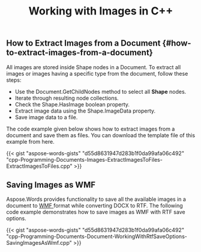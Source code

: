 ﻿---
title: Working with Images in C++
articleTitle: Working with Images
linktitle: Working with Images
type: docs
weight: 150
url: /cpp/working-with-images/
---

## How to Extract Images from a Document {#how-to-extract-images-from-a-document}

All images are stored inside Shape nodes in a Document. To extract all images or images having a specific type from the document, follow these steps:

- Use the Document.GetChildNodes method to select all **Shape** nodes.
- Iterate through resulting node collections.
- Check the Shape.HasImage boolean property.
- Extract image data using the Shape.ImageData property.
- Save image data to a file.

The code example given below shows how to extract images from a document and save them as files. You can download the template file of this example from here.

{{< gist "aspose-words-gists" "d55d8631947d283b1f0da99afa06c492" "cpp-Programming-Documents-Images-ExtractImagesToFiles-ExtractImagesToFiles.cpp" >}}

## Saving Images as WMF

Aspose.Words provides functionality to save all the available images in a document to [WMF ](https://docs.fileformat.com/image/wmf/)format while converting DOCX to RTF. The following code example demonstrates how to save images as WMF with RTF save options.

{{< gist "aspose-words-gists" "d55d8631947d283b1f0da99afa06c492" "cpp-Programming-Documents-Document-WorkingWithRtfSaveOptions-SavingImagesAsWmf.cpp" >}}
